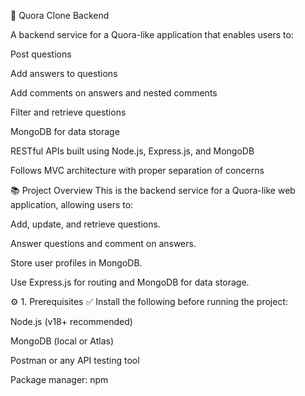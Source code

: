 
🚀 Quora Clone Backend

A backend service for a Quora-like application that enables users to:

Post questions

Add answers to questions

Add comments on answers and nested comments

Filter and retrieve questions

MongoDB for data storage

RESTful APIs built using Node.js, Express.js, and MongoDB

Follows MVC architecture with proper separation of concerns

📚 Project Overview
This is the backend service for a Quora-like web application, allowing users to:

Add, update, and retrieve questions.

Answer questions and comment on answers.

Store user profiles in MongoDB.

Use Express.js for routing and MongoDB for data storage.

⚙️ 1. Prerequisites
✅ Install the following before running the project:

Node.js (v18+ recommended)

MongoDB (local or Atlas)

Postman or any API testing tool

Package manager: npm
